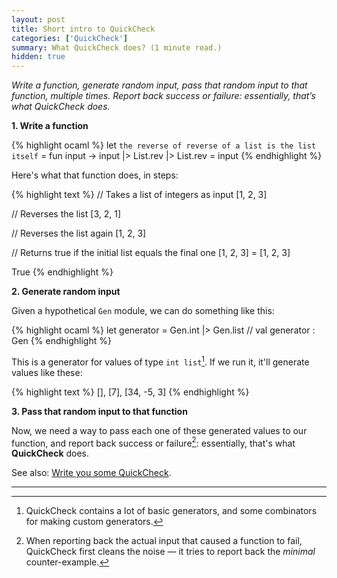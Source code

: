 ```yaml
---
layout: post
title: Short intro to QuickCheck
categories: ['QuickCheck']
summary: What QuickCheck does? (1 minute read.)
hidden: true
---
```


*Write a function, generate random input, pass that random input to that function, multiple times. Report back success or failure: essentially, that’s what QuickCheck does.*

**1. Write a function**

<!-- Until rouge highlights F# syntax, use OCaml -->
{% highlight ocaml %}
let ``the reverse of reverse of a list is the list itself`` =
    fun input -> input |> List.rev |> List.rev = input
{% endhighlight %}

Here's what that function does, in steps:

{% highlight text %}
// Takes a list of integers as input
[1, 2, 3]

// Reverses the list
[3, 2, 1]

// Reverses the list again
[1, 2, 3]

// Returns true if the initial list equals the final one
[1, 2, 3] = [1, 2, 3]

True
{% endhighlight %}

**2. Generate random input**

Given a hypothetical `Gen` module, we can do something like this:

<!-- Until rouge highlights F# syntax, use OCaml -->
{% highlight ocaml %}
let generator = Gen.int |> Gen.list
// val generator : Gen<int list>
{% endhighlight %}

This is a generator for values of type `int list`[^1]. If we run it, it'll generate values like these:

{% highlight text %}
[], [7], [34, -5, 3]
{% endhighlight %}

**3. Pass that random input to that function**


Now, we need a way to pass each one of these generated values to our function, and report back success or failure[^2]: essentially, that's what **QuickCheck** does.

See also: [Write you some QuickCheck](/2016/02/08/write-you-some-quickcheck/).

---

[^1]: QuickCheck contains a lot of basic generators, and some combinators for making custom generators.

[^2]: When reporting back the actual input that caused a function to fail, QuickCheck first cleans the noise — it tries to report back the *minimal* counter-example.
